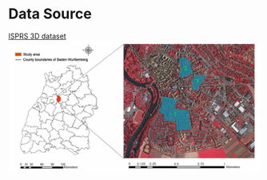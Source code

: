 # Data Source

[ISPRS 3D dataset](http://www2.isprs.org/commissions/comm3/wg4/3d-semantic-labeling.html)
![area](area.jpg)